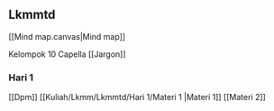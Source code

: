 ## Lkmmtd
[[Mind map.canvas|Mind map]]

Kelompok 10 Capella
[[Jargon]]

### Hari 1

[[Dpm]]
[[Kuliah/Lkmm/Lkmmtd/Hari 1/Materi 1 |Materi 1]]
[[Materi 2]]


